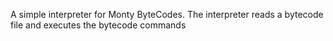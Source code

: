 A simple interpreter for Monty ByteCodes. The interpreter reads a bytecode file and executes the bytecode commands